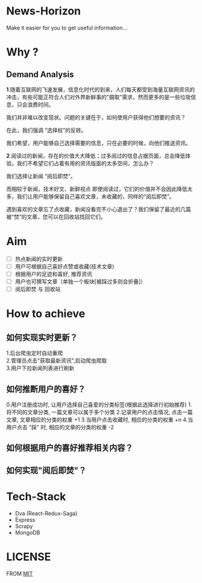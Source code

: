 # News-Horizon
Make it easier for you to get useful information...

# Why ?
## Demand Analysis

**1**.随着互联网的飞速发展，信息化时代的到来，人们每天都受到海量互联网资讯的冲击，有些可能正符合人们对外界新鲜事的"摄取"需求，然而更多的是一些垃圾信息，只会浪费时间。

我们并非难以改变现状。问题的关键在于，如何使用户获得他们想要的资讯？

在此，我们强调 “选择权”的反转。

我们希望，用户能够自己选择需要的信息，只在必要的时候，向他们推送资讯。

**2**.阅读过的新闻，存在的价值大大降低；过多阅过的信息占据页面，总会降低体验。我们不希望它们占着有用的资讯版面的太多空间，怎么办？

我们选择让新闻 “阅后即焚”。

而相较于新闻，技术好文、新鲜视点 即使阅读过，它们的价值并不会因此降低太多，我们让用户能够保留自己喜欢文章，未收藏的，同样的“阅后即焚”。

遇到喜欢的文章忘了点收藏，新闻没看完不小心退出了？我们保留了最近的几篇被“焚”的文章，您可以在回收站找回它们。

# Aim

- [ ] 热点新闻的实时更新
- [ ] 用户可根据自己喜好点赞或收藏(技术文章)
- [ ] 根据用户的足迹和喜好, 推荐资讯
- [ ] 用户也可撰写文章（单独一个板块[被踩过多则会折叠]）
- [ ] 阅后即焚 与 回收站

# How to achieve

## 如何实现实时更新？

1.后台爬虫定时自动重爬 <br>
2.管理员点击"获取最新资讯",启动爬虫爬取 <br>
3.用户下拉新闻列表进行刷新 <br>

## 如何推断用户的喜好？

0.用户注册成功时, 让用户选择自己喜爱的分类标签(根据此选择进行初始推荐)
1.将不同的文章分类, 一篇文章可以属于多个分类
2.记录用户的点击情况, 点击一篇文章, 文章相应的分类的权重 +1
3.当用户点击收藏时, 相应的分类的权重 +n
4.当用户点击 "踩" 时, 相应的文章的分类的权重 -2

## 如何根据用户的喜好推荐相关内容？

## 如何实现"阅后即焚"？

# Tech-Stack
 - Dva (React-Redux-Saga)
 - Express
 - Scrapy
 - MongoDB

# LICENSE
 FROM [MIT](https://tldrlegal.com/license/mit-license)
